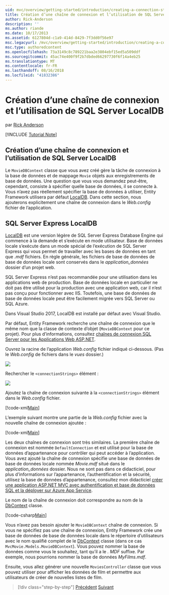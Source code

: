 ```yaml
---
uid: mvc/overview/getting-started/introduction/creating-a-connection-string
title: Création d’une chaîne de connexion et l’utilisation de SQL Server LocalDB | Microsoft Docs
author: Rick-Anderson
description: ''
ms.author: riande
ms.date: 10/17/2013
ms.assetid: 6127804d-c1a9-414d-8429-7f3dd0f56e97
msc.legacyurl: /mvc/overview/getting-started/introduction/creating-a-connection-string
msc.type: authoredcontent
ms.openlocfilehash: 73a3149c8c789221baa2e3804ebf15ed5a509ddf
ms.sourcegitcommit: 45ac74e400f9f2b7dbded66297730f6f14a4eb25
ms.translationtype: MT
ms.contentlocale: fr-FR
ms.lasthandoff: 08/16/2018
ms.locfileid: "41832386"
---
```

<a name="creating-a-connection-string-and-working-with-sql-server-localdb"></a>Création d’une chaîne de connexion et l’utilisation de SQL Server LocalDB
====================
par [Rick Anderson](https://github.com/Rick-Anderson)

[!INCLUDE [Tutorial Note](sample/code-location.md)]

## <a name="creating-a-connection-string-and-working-with-sql-server-localdb"></a>Création d’une chaîne de connexion et l’utilisation de SQL Server LocalDB

Le `MovieDBContext` classe que vous avez créé gère la tâche de connexion à la base de données et de mappage `Movie` objets aux enregistrements de base de données. Une question que vous vous demandez peut-être, cependant, consiste à spécifier quelle base de données, il se connecte à. Vous n’avez pas réellement spécifier la base de données à utiliser, Entity Framework utilisera par défaut [LocalDB](https://docs.microsoft.com/sql/database-engine/configure-windows/sql-server-2016-express-localdb). Dans cette section, nous ajouterons explicitement une chaîne de connexion dans le *Web.config* fichier de l’application.

## <a name="sql-server-express-localdb"></a>SQL Server Express LocalDB

[LocalDB](https://docs.microsoft.com/sql/database-engine/configure-windows/sql-server-2016-express-localdb) est une version légère de SQL Server Express Database Engine qui commence à la demande et s’exécute en mode utilisateur. Base de données locale s’exécute dans un mode spécial de l’exécution de SQL Server Express qui vous permet de travailler avec les bases de données en tant que *.mdf* fichiers. En règle générale, les fichiers de base de données de base de données locale sont conservés dans le *application\_données* dossier d’un projet web.

SQL Server Express n’est pas recommandée pour une utilisation dans les applications web de production. Base de données locale en particulier ne doit pas être utilisé pour la production avec une application web, car il n’est pas conçu pour fonctionner avec IIS. Toutefois, une base de données de base de données locale peut être facilement migrée vers SQL Server ou SQL Azure.

Dans Visual Studio 2017, LocalDB est installé par défaut avec Visual Studio.

Par défaut, Entity Framework recherche une chaîne de connexion que le même nom que la classe de contexte d’objet (`MovieDBContext` pour ce projet). Pour plus d’informations, consultez [chaînes de connexion SQL Server pour les Applications Web ASP.NET](https://msdn.microsoft.com/library/jj653752.aspx).

Ouvrez la racine de l’application *Web.config* fichier indiqué ci-dessous. (Pas le *Web.config* de fichiers dans le *vues* dossier.)

![](creating-a-connection-string/_static/image1.png)

Rechercher le `<connectionStrings>` élément :

![](creating-a-connection-string/_static/image2.png)

Ajoutez la chaîne de connexion suivante à la `<connectionStrings>` élément dans le *Web.config* fichier.

[!code-xml[Main](creating-a-connection-string/samples/sample1.xml)]

L’exemple suivant montre une partie de la *Web.config* fichier avec la nouvelle chaîne de connexion ajoutée :

[!code-xml[Main](creating-a-connection-string/samples/sample2.xml)]

Les deux chaînes de connexion sont très similaires. La première chaîne de connexion est nommée `DefaultConnection` et est utilisé pour la base de données d’appartenance pour contrôler qui peut accéder à l’application. Vous avez ajouté la chaîne de connexion spécifie une base de données de base de données locale nommée *Movie.mdf* situé dans le *application\_données* dossier. Nous ne sont pas dans ce didacticiel, pour plus d’informations sur l’appartenance, l’authentification et la sécurité, utilisez la base de données d’appartenance, consultez mon didacticiel [créer une application ASP.NET MVC avec authentification et base de données SQL et la déployer sur Azure App Service](https://docs.microsoft.com/aspnet/core/security/authorization/secure-data).

Le nom de la chaîne de connexion doit correspondre au nom de la [DbContext](https://msdn.microsoft.com/library/system.data.entity.dbcontext(v=vs.103).aspx) classe.

[!code-csharp[Main](creating-a-connection-string/samples/sample3.cs?highlight=15)]

Vous n’avez pas besoin ajouter le `MovieDBContext` chaîne de connexion. Si vous ne spécifiez pas une chaîne de connexion, Entity Framework crée une base de données de base de données locale dans le répertoire d’utilisateurs avec le nom qualifié complet de le [DbContext](https://msdn.microsoft.com/library/system.data.entity.dbcontext(v=vs.103).aspx) classe (dans ce cas `MvcMovie.Models.MovieDBContext`). Vous pouvez nommer la base de données comme vous le souhaitez, tant qu’il a le *. MDF* suffixe. Par exemple, nous pourrions nommer la base de données *MyFilms.mdf*.

Ensuite, vous allez générer une nouvelle `MoviesController` classe que vous pouvez utiliser pour afficher les données de film et permettre aux utilisateurs de créer de nouvelles listes de film.

> [!div class="step-by-step"]
> [Précédent](adding-a-model.md)
> [Suivant](accessing-your-models-data-from-a-controller.md)
